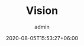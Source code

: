 ---
title:  "Vision"
date:   2020-08-05T15:53:27+06:00
draft: false
description: "This is meta description"
weight: 3
author: "admin"
intro: "We aim to nurture excellent and powerful human resources who are capable of working in any occupation and any industry. We aim to develop excellent and powerful human resources that can be used in any job or industry. Let me tell you more about our approach."
---